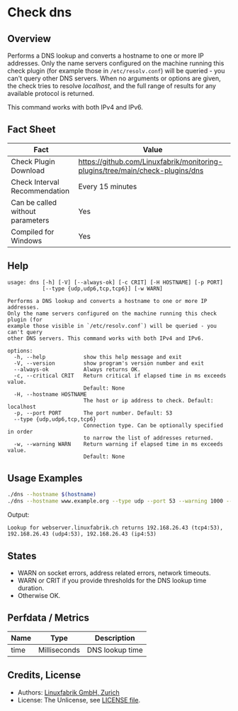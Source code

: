 # Check dns

## Overview

Performs a DNS lookup and converts a hostname to one or more IP addresses. Only the name servers configured on the machine running this check plugin (for example those in `/etc/resolv.conf`) will be queried - you can't query other DNS servers. When no arguments or options are given, the check tries to resolve *localhost*, and the full range of results for any available protocol is returned.

This command works with both IPv4 and IPv6.


## Fact Sheet

| Fact | Value |
|----|----|
| Check Plugin Download                 | <https://github.com/Linuxfabrik/monitoring-plugins/tree/main/check-plugins/dns> |
| Check Interval Recommendation         | Every 15 minutes |
| Can be called without parameters      | Yes |
| Compiled for Windows                  | Yes |


## Help

```text
usage: dns [-h] [-V] [--always-ok] [-c CRIT] [-H HOSTNAME] [-p PORT]
           [--type {udp,udp6,tcp,tcp6}] [-w WARN]

Performs a DNS lookup and converts a hostname to one or more IP addresses.
Only the name servers configured on the machine running this check plugin (for
example those visible in `/etc/resolv.conf`) will be queried - you can't query
other DNS servers. This command works with both IPv4 and IPv6.

options:
  -h, --help            show this help message and exit
  -V, --version         show program's version number and exit
  --always-ok           Always returns OK.
  -c, --critical CRIT   Return critical if elapsed time in ms exceeds value.
                        Default: None
  -H, --hostname HOSTNAME
                        The host or ip address to check. Default: localhost
  -p, --port PORT       The port number. Default: 53
  --type {udp,udp6,tcp,tcp6}
                        Connection type. Can be optionally specified in order
                        to narrow the list of addresses returned.
  -w, --warning WARN    Return warning if elapsed time in ms exceeds value.
                        Default: None
```


## Usage Examples

```bash
./dns --hostname $(hostname)
./dns --hostname www.example.org --type udp --port 53 --warning 1000 --critical 5000
```

Output:

```text
Lookup for webserver.linuxfabrik.ch returns 192.168.26.43 (tcp4:53), 192.168.26.43 (udp4:53), 192.168.26.43 (ip4:53)
```


## States

* WARN on socket errors, address related errors, network timeouts.
* WARN or CRIT if you provide thresholds for the DNS lookup time duration.
* Otherwise OK.


## Perfdata / Metrics

| Name | Type         | Description     |
|------|--------------|-----------------|
| time | Milliseconds | DNS lookup time |


## Credits, License

* Authors: [Linuxfabrik GmbH, Zurich](https://www.linuxfabrik.ch)
* License: The Unlicense, see [LICENSE file](https://unlicense.org/).
